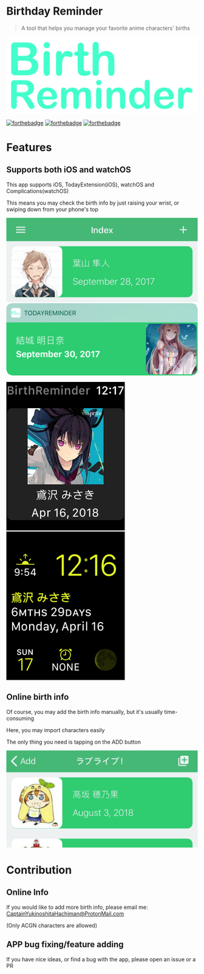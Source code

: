 # Birthday Reminder
> A tool that helps you manage your favorite anime characters' births

![](BirthReminder.png)

[![forthebadge](https://forthebadge.com/images/badges/built-with-love.svg)](http://forthebadge.com)
[![forthebadge](https://forthebadge.com/images/badges/made-with-swift.svg)](http://forthebadge.com)
[![forthebadge](https://forthebadge.com/images/badges/for-you.svg)](http://forthebadge.com)
# Features
## Supports both iOS and watchOS
This app supports iOS, TodayExtension(iOS), watchOS and Complications(watchOS)

This means you may check the birth info by just raising your wrist, or swiping down from your phone's top

![](index.png)
![](today.png)

![](watch.png)
![](complication.png)
## Online birth info
Of course, you may add the birth info manually, but it's usually time-consuming

Here, you may import characters easily

The only thing you need is tapping on the ADD button

![](online.png)

# Contribution
## Online Info
If you would like to add more birth info, please email me:
CaptainYukinoshitaHachiman@ProtonMail.com

(Only ACGN characters are allowed)

## APP bug fixing/feature adding
If you have nice ideas, or find a bug with the app, please open an issue or a PR
